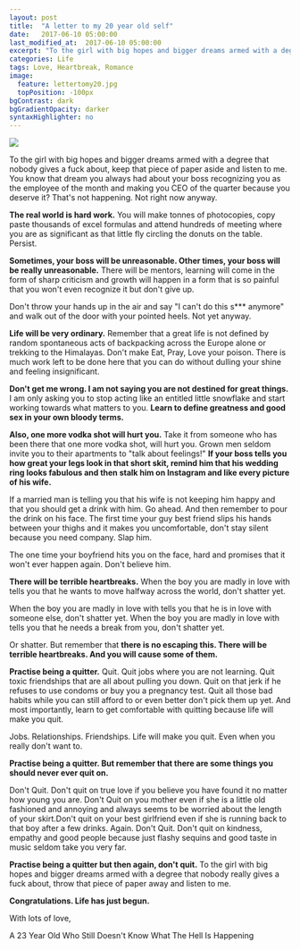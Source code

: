 ```yaml
---
layout: post
title:  "A letter to my 20 year old self"
date:   2017-06-10 05:00:00
last_modified_at:  2017-06-10 05:00:00
excerpt: "To the girl with big hopes and bigger dreams armed with a degree..." 
categories: Life
tags: Love, Heartbreak, Romance
image:
  feature: lettertomy20.jpg
  topPosition: -100px
bgContrast: dark
bgGradientOpacity: darker
syntaxHighlighter: no
---
```


![][1]

To the girl with big hopes and bigger dreams armed with a degree that nobody gives a fuck about, keep that piece of paper aside and listen to me. You know that dream you always had about your boss recognizing you as the employee of the month and making you CEO of the quarter because you deserve it? That's not happening. Not right now anyway.

**The real world is hard work.** You will make tonnes of photocopies, copy paste thousands of excel formulas and attend hundreds of meeting where you are as significant as that little fly circling the donuts on the table. Persist.

**Sometimes, your boss will be unreasonable. Other times, your boss will be really unreasonable.** There will be mentors, learning will come in the form of sharp criticism and growth will happen in a form that is so painful that you won't even recognize it but don't give up.

Don't throw your hands up in the air and say "I can't do this s\*\*\* anymore" and walk out of the door with your pointed heels. Not yet anyway.

**Life will be very ordinary.** Remember that a great life is not defined by random spontaneous acts of backpacking across the Europe alone or trekking to the Himalayas. Don't make Eat, Pray, Love your poison. There is much work left to be done here that you can do without dulling your shine and feeling insignificant.

**Don't get me wrong. I am not saying you are not destined for great things.** I am only asking you to stop acting like an entitled little snowflake and start working towards what matters to you. **Learn to define greatness and good sex in your own bloody terms.**

**Also, one more vodka shot will hurt you.** Take it from someone who has been there that one more vodka shot, will hurt you.  Grown men seldom invite you to their apartments to "talk about feelings!" **If your boss tells you how great your legs look in that short skit, remind him that his wedding ring looks fabulous and then stalk him on Instagram and like every picture of his wife.**

If a married man is telling you that his wife is not keeping him happy and that you should get a drink with him. Go ahead. And then remember to pour the drink on his face. The first time your guy best friend slips his hands between your thighs and it makes you uncomfortable, don't stay silent because you need company. Slap him.

The one time your boyfriend hits you on the face, hard and promises that it won't ever happen again. Don't believe him.

**There will be terrible heartbreaks.** When the boy you are madly in love with tells you that he wants to move halfway across the world, don't shatter yet.

When the boy you are madly in love with tells you that he is in love with someone else, don't shatter yet. When the boy you are madly in love with tells you that he needs a break from you, don't shatter yet.

Or shatter. But remember that **there is no escaping this. There will be terrible heartbreaks. And you will cause some of them.**

**Practise being a quitter.** Quit. Quit jobs where you are not learning. Quit toxic friendships that are all about pulling you down. Quit on that jerk if he refuses to use condoms or buy you a pregnancy test. Quit all those bad habits while you can still afford to or even better don't pick them up yet. And most importantly, learn to get comfortable with quitting because life will make you quit.

Jobs. Relationships. Friendships. Life will make you quit. Even when you really don't want to.

**Practise being a quitter. But remember that there are some things you should never ever quit on.**

Don't Quit. Don't quit on true love if you believe you have found it no matter how young you are. Don't Quit on you mother even if she is a little old fashioned and annoying and always seems to be worried about the length of your skirt.Don't quit on your best girlfriend even if she is running back to that boy after a few drinks. Again. Don't Quit. Don't quit on kindness, empathy and good people because just flashy sequins and good taste in music seldom take you very far.

**Practise being a quitter but then again, don't quit.** To the girl with big hopes and bigger dreams armed with a degree that nobody really gives a fuck about, throw that piece of paper away and listen to me.

**Congratulations. Life has just begun.**

With lots of love,

A 23 Year Old Who Still Doesn't Know What The Hell Is Happening

[1]: https://nandhithahariharan.github.io/assets/images/posts/lettertomy20/lettertomy20.png

